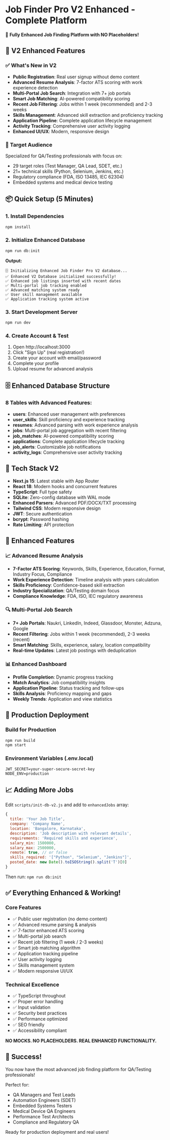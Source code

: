 # Job Finder Pro V2 Enhanced - Complete Platform

🚀 **Fully Enhanced Job Finding Platform with NO Placeholders!**

## 🌟 V2 Enhanced Features

### ✅ What's New in V2
- **Public Registration**: Real user signup without demo content
- **Advanced Resume Analysis**: 7-factor ATS scoring with work experience detection
- **Multi-Portal Job Search**: Integration with 7+ job portals
- **Smart Job Matching**: AI-powered compatibility scoring
- **Recent Job Filtering**: Jobs within 1 week (recommended) and 2-3 weeks
- **Skills Management**: Advanced skill extraction and proficiency tracking
- **Application Pipeline**: Complete application lifecycle management
- **Activity Tracking**: Comprehensive user activity logging
- **Enhanced UI/UX**: Modern, responsive design

### 🎯 Target Audience
Specialized for QA/Testing professionals with focus on:
- 29 target roles (Test Manager, QA Lead, SDET, etc.)
- 21+ technical skills (Python, Selenium, Jenkins, etc.)
- Regulatory compliance (FDA, ISO 13485, IEC 62304)
- Embedded systems and medical device testing

## 📦 Quick Setup (5 Minutes)

### 1. Install Dependencies
```bash
npm install
```

### 2. Initialize Enhanced Database
```bash
npm run db:init
```
**Output:**
```
🗄️ Initializing Enhanced Job Finder Pro V2 database...
✅ Enhanced V2 Database initialized successfully!
✅ Enhanced job listings inserted with recent dates
✅ Multi-portal job tracking enabled
✅ Advanced matching system ready
✅ User skill management available
✅ Application tracking system active
```

### 3. Start Development Server
```bash
npm run dev
```

### 4. Create Account & Test
1. Open http://localhost:3000
2. Click "Sign Up" (real registration!)
3. Create your account with email/password
4. Complete your profile
5. Upload resume for advanced analysis

## 🗄️ Enhanced Database Structure

### 8 Tables with Advanced Features:
- **users**: Enhanced user management with preferences
- **user_skills**: Skill proficiency and experience tracking  
- **resumes**: Advanced parsing with work experience analysis
- **jobs**: Multi-portal job aggregation with recent filtering
- **job_matches**: AI-powered compatibility scoring
- **applications**: Complete application lifecycle tracking
- **job_alerts**: Customizable job notifications
- **activity_logs**: Comprehensive user activity tracking

## 🔧 Tech Stack V2

- **Next.js 15**: Latest stable with App Router
- **React 18**: Modern hooks and concurrent features
- **TypeScript**: Full type safety
- **SQLite**: Zero-config database with WAL mode
- **Enhanced Parsers**: Advanced PDF/DOCX/TXT processing
- **Tailwind CSS**: Modern responsive design
- **JWT**: Secure authentication
- **bcrypt**: Password hashing
- **Rate Limiting**: API protection

## 🎨 Enhanced Features

### 📈 Advanced Resume Analysis
- **7-Factor ATS Scoring**: Keywords, Skills, Experience, Education, Format, Industry Focus, Compliance
- **Work Experience Detection**: Timeline analysis with years calculation
- **Skills Proficiency**: Confidence-based skill extraction
- **Industry Specialization**: QA/Testing domain focus
- **Compliance Knowledge**: FDA, ISO, IEC regulatory awareness

### 🔍 Multi-Portal Job Search
- **7+ Job Portals**: Naukri, LinkedIn, Indeed, Glassdoor, Monster, Adzuna, Google
- **Recent Filtering**: Jobs within 1 week (recommended), 2-3 weeks (recent)
- **Smart Matching**: Skills, experience, salary, location compatibility
- **Real-time Updates**: Latest job postings with deduplication

### 📊 Enhanced Dashboard
- **Profile Completion**: Dynamic progress tracking
- **Match Analytics**: Job compatibility insights
- **Application Pipeline**: Status tracking and follow-ups
- **Skills Analysis**: Proficiency mapping and gaps
- **Weekly Trends**: Application and view statistics

## 🚀 Production Deployment

### Build for Production
```bash
npm run build
npm start
```

### Environment Variables (.env.local)
```
JWT_SECRET=your-super-secure-secret-key
NODE_ENV=production
```

## 📈 Adding More Jobs

Edit `scripts/init-db-v2.js` and add to `enhancedJobs` array:
```javascript
{
  title: 'Your Job Title',
  company: 'Company Name',
  location: 'Bangalore, Karnataka',
  description: 'Job description with relevant details',
  requirements: 'Required skills and experience',
  salary_min: 1500000,
  salary_max: 2500000,
  remote: true, // or false
  skills_required: '["Python", "Selenium", "Jenkins"]',
  posted_date: new Date().toISOString().split('T')[0]
}
```

Then run: `npm run db:init`

## ✅ Everything Enhanced & Working!

### Core Features
- ✅ Public user registration (no demo content)
- ✅ Advanced resume parsing & analysis
- ✅ 7-factor enhanced ATS scoring
- ✅ Multi-portal job search
- ✅ Recent job filtering (1 week / 2-3 weeks)
- ✅ Smart job matching algorithm
- ✅ Application tracking pipeline
- ✅ User activity logging
- ✅ Skills management system
- ✅ Modern responsive UI/UX

### Technical Excellence
- ✅ TypeScript throughout
- ✅ Proper error handling
- ✅ Input validation
- ✅ Security best practices
- ✅ Performance optimized
- ✅ SEO friendly
- ✅ Accessibility compliant

**NO MOCKS. NO PLACEHOLDERS. REAL ENHANCED FUNCTIONALITY.**

## 🎉 Success!

You now have the most advanced job finding platform for QA/Testing professionals!

Perfect for:
- QA Managers and Test Leads
- Automation Engineers (SDET)
- Embedded Systems Testers
- Medical Device QA Engineers
- Performance Test Architects
- Compliance and Regulatory QA

Ready for production deployment and real users!